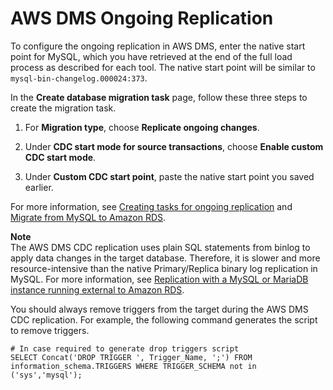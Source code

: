 # AWS DMS Ongoing Replication<a name="chap-manageddatabases.mysql2rds.replication"></a>

To configure the ongoing replication in AWS DMS, enter the native start point for MySQL, which you have retrieved at the end of the full load process as described for each tool\. The native start point will be similar to `mysql-bin-changelog.000024:373`\.

In the **Create database migration task** page, follow these three steps to create the migration task\.

1. For **Migration type**, choose **Replicate ongoing changes**\.

1. Under **CDC start mode for source transactions**, choose **Enable custom CDC start mode**\.

1. Under **Custom CDC start point**, paste the native start point you saved earlier\.

For more information, see [Creating tasks for ongoing replication](https://docs.aws.amazon.com/dms/latest/userguide/CHAP_Task.CDC.html) and [Migrate from MySQL to Amazon RDS](https://aws.amazon.com/getting-started/hands-on/move-to-managed/migrate-my-sql-to-amazon-rds/)\.

**Note**  
The AWS DMS CDC replication uses plain SQL statements from binlog to apply data changes in the target database\. Therefore, it is slower and more resource\-intensive than the native Primary/Replica binary log replication in MySQL\. For more information, see [Replication with a MySQL or MariaDB instance running external to Amazon RDS](https://docs.aws.amazon.com/AmazonRDS/latest/UserGuide/MySQL.Procedural.Importing.External.Repl.html)\.

You should always remove triggers from the target during the AWS DMS CDC replication\. For example, the following command generates the script to remove triggers\.

```
# In case required to generate drop triggers script
SELECT Concat('DROP TRIGGER ', Trigger_Name, ';') FROM information_schema.TRIGGERS WHERE TRIGGER_SCHEMA not in ('sys','mysql');
```